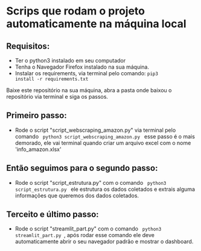  
# Scrips que rodam o projeto automaticamente na máquina local </h1>

## Requisitos: 
- Ter o python3 instalado em seu computador  
- Tenha o Navegador Firefox instalado na sua máquina.  
- Instalar os requirements, via terminal pelo comando: <code>pip3 install -r requirements.txt </code>  

 Baixe este repositório na sua máquina, abra a pasta onde baixou o repositório via terminal e siga os passos.
## Primeiro passo: 
- Rode o script "script_webscraping_amazon.py" via terminal pelo comando <code> python3 script_webscraping_amazon.py </code>
esse passo é o mais demorado, ele vai terminal quando criar um arquivo excel com o nome 'info_amazon.xlsx'
 
## Então seguimos para o segundo passo:
- Rode o script "script_estrutura.py" com o comando <code> python3 script_estrutura.py </code> ele estrutura os dados coletados e extrais alguma informações que queremos dos dados coletados.
 
## Terceito e último passo:
- Rode o script "streamlit_part.py" com o comando <code> python3 streamlit_part.py </code>, após rodar esse comando ele deve automaticamente abrir o seu navegador padrão e mostrar o dashboard.
